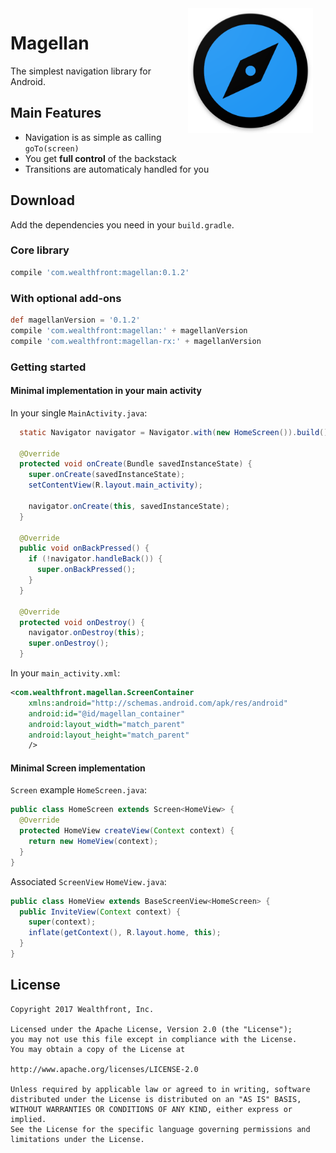 <img src="assets/magellan_icon_web_hi_res_512.png" width="200" align="right" hspace="20" />

# Magellan

The simplest navigation library for Android.


## Main Features

 - Navigation is as simple as calling `goTo(screen)`
 - You get **full control** of the backstack
 - Transitions are automaticaly handled for you
 
## Download

Add the dependencies you need in your `build.gradle`.

### Core library

```gradle
compile 'com.wealthfront:magellan:0.1.2'
```
### With optional add-ons

```gradle
def magellanVersion = '0.1.2'
compile 'com.wealthfront:magellan:' + magellanVersion
compile 'com.wealthfront:magellan-rx:' + magellanVersion
```

### Getting started

#### Minimal implementation in your main activity

In your single `MainActivity.java`:

```java
  static Navigator navigator = Navigator.with(new HomeScreen()).build();

  @Override
  protected void onCreate(Bundle savedInstanceState) {
    super.onCreate(savedInstanceState);
    setContentView(R.layout.main_activity);
    
    navigator.onCreate(this, savedInstanceState);
  }
  
  @Override
  public void onBackPressed() {
    if (!navigator.handleBack()) {
      super.onBackPressed();
    }
  }
  
  @Override
  protected void onDestroy() {
    navigator.onDestroy(this);
    super.onDestroy();
  }

```

In your `main_activity.xml`:

```xml
<com.wealthfront.magellan.ScreenContainer
    xmlns:android="http://schemas.android.com/apk/res/android"
    android:id="@id/magellan_container"
    android:layout_width="match_parent"
    android:layout_height="match_parent"
    /> 
```

#### Minimal Screen implementation

`Screen` example `HomeScreen.java`:

```java
public class HomeScreen extends Screen<HomeView> {
  @Override
  protected HomeView createView(Context context) {
    return new HomeView(context);
  }
}
```

Associated `ScreenView` `HomeView.java`:

```java
public class HomeView extends BaseScreenView<HomeScreen> {
  public InviteView(Context context) {
    super(context);
    inflate(getContext(), R.layout.home, this);
  }
}
``` 

## License

```
Copyright 2017 Wealthfront, Inc.

Licensed under the Apache License, Version 2.0 (the "License");
you may not use this file except in compliance with the License.
You may obtain a copy of the License at

http://www.apache.org/licenses/LICENSE-2.0

Unless required by applicable law or agreed to in writing, software
distributed under the License is distributed on an "AS IS" BASIS,
WITHOUT WARRANTIES OR CONDITIONS OF ANY KIND, either express or implied.
See the License for the specific language governing permissions and
limitations under the License.
```
